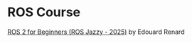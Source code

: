 # ROS Course

[ROS 2 for Beginners (ROS Jazzy - 2025)](https://www.udemy.com/course/ros2-for-beginners/) by Edouard Renard
